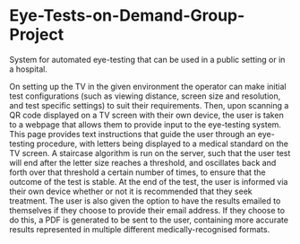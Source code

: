 # Eye-Tests-on-Demand-Group-Project

System for automated eye-testing that can be used in a public setting or in a hospital.

On setting up the TV in the given environment the operator can make initial test configurations (such as viewing distance, screen size and resolution, and test specific settings) to suit their requirements. Then, upon scanning a QR code displayed on a TV screen with their own device, the user is taken to a webpage that allows them to provide input to the eye-testing system. This page provides text instructions that guide the user through an eye-testing procedure, with letters being displayed to a medical standard on the TV screen. A staircase algorithm is run on the server, such that the user test will end after the letter size reaches a threshold, and oscillates back and forth over that threshold a certain number of times, to ensure that the outcome of the test is stable. At the end of the test, the user is informed via their own device whether or not it is recommended that they seek treatment. The user is also given the option to have the results emailed to themselves if they choose to provide their email address. If they choose to do this, a PDF is generated to be sent to the user, containing more accurate results represented in multiple different medically-recognised formats. 
